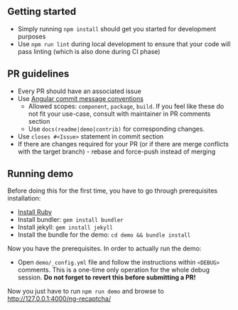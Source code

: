 ## Getting started

* Simply running `npm install` should get you started for development purposes
* Use `npm run lint` during local development to ensure that your code will pass linting (which is also done during CI phase)

## PR guidelines

* Every PR should have an associated issue
* Use [Angular commit message conventions](https://gist.github.com/stephenparish/9941e89d80e2bc58a153)
  * Allowed scopes: `component`, `package`, `build`. If you feel like these do not fit your use-case, consult with maintainer in PR comments section
  * Use `docs(readme|demo|contrib)` for corresponding changes.
* Use `closes #<Issue>` statement in commit <Description> section
* If there are changes required for your PR (or if there are merge conflicts with the target branch) - rebase and force-push instead of merging

## Running demo

Before doing this for the first time, you have to go through prerequisites installation:

* [Install Ruby](https://www.ruby-lang.org/en/documentation/installation/)
* Install bundler: `gem install bundler`
* Install jekyll: `gem install jekyll`
* Install the bundle for the demo: `cd demo && bundle install`

Now you have the prerequisites. In order to actually run the demo:

* Open `demo/_config.yml` file and follow the instructions within `<DEBUG>` comments. This is a one-time only operation for the whole debug session. **Do not forget to revert this before submitting a PR!**

Now you just have to run `npm run demo` and browse to http://127.0.0.1:4000/ng-recaptcha/
